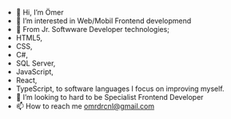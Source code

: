 * 👋 Hi, I’m Ömer
* 👀 I’m interested in Web/Mobil Frontend developmend
* 🌱 From Jr. Softwware Developer technologies;
* HTML5,
* CSS,
* C#,
* SQL Server,
* JavaScript,
* React,
* TypeScript, to software languages I focus on improving myself.
* 💞️ I’m looking to hard to be Specialist Frontend Developer
* 📫 How to reach me omrdrcnl@gmail.com
